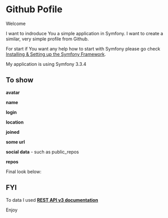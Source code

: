 Github Pofile
=============

Welcome

I want to indroduce You a simple application in Symfony. I want to create a similar, very simple profile from
Github.

For start if You want any help how to start with Symfony please go check [Installing & Setting up the Symfony Framework][2].

My application is using Symfony 3.3.4

To show
-------

**avatar**

**name**

**login**

**location**

**joined**

**some url**

**social data** - such as public_repos

**repos**

Final look below:



FYI
---

To data I used [**REST API v3 documentation**][1]

Enjoy

[1]:    https://developer.github.com/v3/
[2]:    https://symfony.com/doc/2.7/book/installation.html

